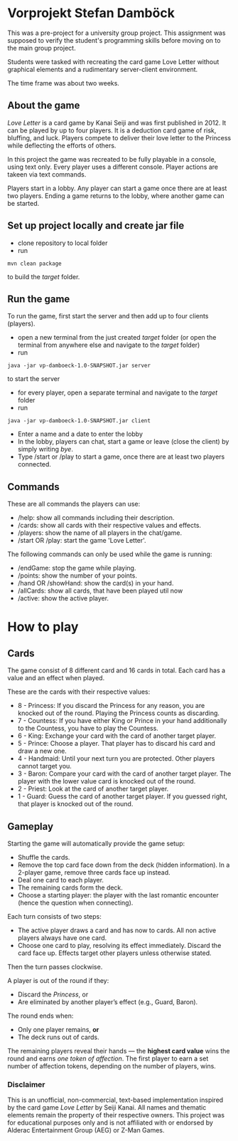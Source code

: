 # Vorprojekt Stefan Damböck

This was a pre-project for a university group project.
This assignment was supposed to verify the student's programming skills before moving on to the main group project.

Students were tasked with recreating the card game Love Letter without graphical elements and a rudimentary server-client environment.

The time frame was about two weeks.

## About the game

_Love Letter_ is a card game by Kanai Seiji and was first published in 2012. It can be played by up to four players. It is a deduction card game of risk, bluffing, and luck. Players compete to deliver their love letter to the Princess while deflecting the efforts of others.

In this project the game was recreated to be fully playable in a console, using text only.
Every player uses a different console.
Player actions are takeen via text commands.

Players start in a lobby. Any player can start a game once there are at least two players. Ending a game returns to the lobby, where another game can be started.

## Set up project locally and create jar file

- clone repository to local folder
- run

```
mvn clean package
```

to build the _target_ folder.

## Run the game

To run the game, first start the server and then add up to four clients (players).

- open a new terminal from the just created _target_ folder (or open the terminal from anywhere else and navigate to the _target_ folder)
- run

```
java -jar vp-damboeck-1.0-SNAPSHOT.jar server
```

to start the server

- for every player, open a separate terminal and navigate to the _target_ folder
- run

```
java -jar vp-damboeck-1.0-SNAPSHOT.jar client
```

- Enter a name and a date to enter the lobby
- In the lobby, players can chat, start a game or leave (close the client) by simply writing _bye_.
- Type /start or /play to start a game, once there are at least two players connected.

## Commands

These are all commands the players can use:

- /help: show all commands including their description.
- /cards: show all cards with their respective values and effects.
- /players: show the name of all players in the chat/game.
- /start OR /play: start the game 'Love Letter'.

The following commands can only be used while the game is running:

- /endGame: stop the game while playing.
- /points: show the number of your points.
- /hand OR /showHand: show the card(s) in your hand.
- /allCards: show all cards, that have been played util now
- /active: show the active player.

# How to play

## Cards

The game consist of 8 different card and 16 cards in total. Each card has a value and an effect when played.

These are the cards with their respective values:

- 8 - Princess: If you discard the Princess for any reason, you are knocked out of the round. Playing the Princess counts as discarding.
- 7 - Countess: If you have either King or Prince in your hand additionally to the Countess, you have to play the Countess.
- 6 - King: Exchange your card with the card of another target player.
- 5 - Prince: Choose a player. That player has to discard his card and draw a new one.
- 4 - Handmaid: Until your next turn you are protected. Other players cannot target you.
- 3 - Baron: Compare your card with the card of another target player. The player with the lower value card is knocked out of the round.
- 2 - Priest: Look at the card of another target player.
- 1 - Guard: Guess the card of another target player. If you guessed right, that player is knocked out of the round.

## Gameplay

Starting the game will automatically provide the game setup:

- Shuffle the cards.
- Remove the top card face down from the deck (hidden information). In a 2-player game, remove three cards face up instead.
- Deal one card to each player.
- The remaining cards form the deck.
- Choose a starting player: the player with the last romantic encounter (hence the question when connecting).

Each turn consists of two steps:

- The active player draws a card and has now to cards. All non active players always have one card.
- Choose one card to play, resolving its effect immediately. Discard the card face up. Effects target other players unless otherwise stated.

Then the turn passes clockwise.

A player is out of the round if they:

- Discard the _Princess_, or
- Are eliminated by another player’s effect (e.g., Guard, Baron).

The round ends when:

- Only one player remains, **or**
- The deck runs out of cards.

The remaining players reveal their hands — the **highest card value** wins the round and earns _one token of affection_.
The first player to earn a set number of affection tokens, depending on the number of players, wins.

### Disclaimer

This is an unofficial, non-commercial, text-based implementation inspired by the card game _Love Letter_ by Seiji Kanai.
All names and thematic elements remain the property of their respective owners.
This project was for educational purposes only and is not affiliated with or endorsed by Alderac Entertainment Group (AEG) or Z-Man Games.
